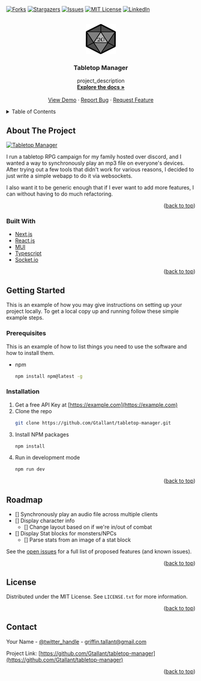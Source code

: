 <div id="top"></div>

<!-- PROJECT SHIELDS -->
<!--
*** I'm using markdown "reference style" links for readability.
*** Reference links are enclosed in brackets [ ] instead of parentheses ( ).
*** See the bottom of this document for the declaration of the reference variables
*** for contributors-url, forks-url, etc. This is an optional, concise syntax you may use.
*** https://www.markdownguide.org/basic-syntax/#reference-style-links
-->
[![Forks][forks-shield]][forks-url]
[![Stargazers][stars-shield]][stars-url]
[![Issues][issues-shield]][issues-url]
[![MIT License][license-shield]][license-url]
[![LinkedIn][linkedin-shield]][linkedin-url]



<!-- PROJECT LOGO -->
<br />
<div align="center">
  <a href="https://github.com/Gtallant/tabletop-manager">
    <img src="public\Logo_256.png" alt="Logo" width="80" height="80">
  </a>

<h3 align="center">Tabletop Manager</h3>

  <p align="center">
    project_description
    <br />
    <a href="https://github.com/Gtallant/tabletop-manager"><strong>Explore the docs »</strong></a>
    <br />
    <br />
    <a href="https://github.com/Gtallant/tabletop-manager">View Demo</a>
    ·
    <a href="https://github.com/Gtallant/tabletop-manager/issues">Report Bug</a>
    ·
    <a href="https://github.com/Gtallant/tabletop-manager/issues">Request Feature</a>
  </p>
</div>



<!-- TABLE OF CONTENTS -->
<details>
  <summary>Table of Contents</summary>
  <ol>
    <li>
      <a href="#about-the-project">About The Project</a>
      <ul>
        <li><a href="#built-with">Built With</a></li>
      </ul>
    </li>
    <li>
      <a href="#getting-started">Getting Started</a>
      <ul>
        <li><a href="#prerequisites">Prerequisites</a></li>
        <li><a href="#installation">Installation</a></li>
      </ul>
    </li>
    <li><a href="#usage">Usage</a></li>
    <li><a href="#roadmap">Roadmap</a></li>
    <li><a href="#contributing">Contributing</a></li>
    <li><a href="#license">License</a></li>
    <li><a href="#contact">Contact</a></li>
    <li><a href="#acknowledgments">Acknowledgments</a></li>
  </ol>
</details>



<!-- ABOUT THE PROJECT -->
## About The Project
[![Tabletop Manager][product-screenshot]](https://example.com)

I run a tabletop RPG campaign for my family hosted over discord, and I wanted a way to synchronously play an mp3 file on everyone's devices. After trying out a few tools that didn't work for various reasons, I decided to just write a simple webapp to do it via websockets.

I also want it to be generic enough that if I ever want to add more features, I can without having to do much refactoring.

<p align="right">(<a href="#top">back to top</a>)</p>



### Built With

* [Next.js](https://nextjs.org/)
* [React.js](https://reactjs.org/)
* [MUI](https://mui.com/)
* [Typescript](https://www.typescriptlang.org/)
* [Socket.io](https://socket.io/)

<p align="right">(<a href="#top">back to top</a>)</p>



<!-- GETTING STARTED -->
## Getting Started

This is an example of how you may give instructions on setting up your project locally.
To get a local copy up and running follow these simple example steps.

### Prerequisites

This is an example of how to list things you need to use the software and how to install them.
* npm
  ```sh
  npm install npm@latest -g
  ```

### Installation

1. Get a free API Key at [https://example.com](https://example.com)
2. Clone the repo
   ```sh
   git clone https://github.com/Gtallant/tabletop-manager.git
   ```
3. Install NPM packages
   ```sh
   npm install
   ```
4. Run in development mode
   ```sh
   npm run dev
   ```

<p align="right">(<a href="#top">back to top</a>)</p>



<!-- USAGE EXAMPLES -->
<!-- ## Usage

This is a project intended 

_For more examples, please refer to the [Documentation](https://example.com)_

<p align="right">(<a href="#top">back to top</a>)</p> -->



<!-- ROADMAP -->
## Roadmap

- [] Synchronously play an audio file across multiple clients
- [] Display character info
    - [] Change layout based on if we're in/out of combat
- [] Display Stat blocks for monsters/NPCs
    - [] Parse stats from an image of a stat block

See the [open issues](https://github.com/Gtallant/tabletop-manager/issues) for a full list of proposed features (and known issues).

<p align="right">(<a href="#top">back to top</a>)</p>



<!-- CONTRIBUTING -->
<!-- ## Contributing

Contributions are what make the open source community such an amazing place to learn, inspire, and create. Any contributions you make are **greatly appreciated**.

If you have a suggestion that would make this better, please fork the repo and create a pull request. You can also simply open an issue with the tag "enhancement".
Don't forget to give the project a star! Thanks again!

1. Fork the Project
2. Create your Feature Branch (`git checkout -b feature/AmazingFeature`)
3. Commit your Changes (`git commit -m 'Add some AmazingFeature'`)
4. Push to the Branch (`git push origin feature/AmazingFeature`)
5. Open a Pull Request

<p align="right">(<a href="#top">back to top</a>)</p> -->



<!-- LICENSE -->
## License

Distributed under the MIT License. See `LICENSE.txt` for more information.

<p align="right">(<a href="#top">back to top</a>)</p>



<!-- CONTACT -->
## Contact

Your Name - [@twitter_handle](https://twitter.com/twitter_handle) - griffin.tallant@gmail.com

Project Link: [https://github.com/Gtallant/tabletop-manager](https://github.com/Gtallant/tabletop-manager)

<p align="right">(<a href="#top">back to top</a>)</p>



<!-- MARKDOWN LINKS & IMAGES -->
<!-- https://www.markdownguide.org/basic-syntax/#reference-style-links -->
[contributors-shield]: https://img.shields.io/github/contributors/Gtallant/tabletop-manager.svg?style=for-the-badge
[contributors-url]: https://github.com/Gtallant/tabletop-manager/graphs/contributors
[forks-shield]: https://img.shields.io/github/forks/github_username/tabletop-manager.svg?style=for-the-badge
[forks-url]: https://github.com/Gtallant/tabletop-manager/network/members
[stars-shield]: https://img.shields.io/github/stars/Gtallant/tabletop-manager.svg?style=for-the-badge
[stars-url]: https://github.com/Gtallant/tabletop-manager/stargazers
[issues-shield]: https://img.shields.io/github/issues/Gtallant/tabletop-manager.svg?style=for-the-badge
[issues-url]: https://github.com/Gtallant/tabletop-manager/issues
[license-shield]: https://img.shields.io/github/license/Gtallant/tabletop-manager.svg?style=for-the-badge
[license-url]: https://github.com/Gtallant/tabletop-manager/blob/master/LICENSE.txt
[linkedin-shield]: https://img.shields.io/badge/-LinkedIn-black.svg?style=for-the-badge&logo=linkedin&colorB=555
[linkedin-url]: https://www.linkedin.com/in/griffintallant/
[product-screenshot]: images/screenshot.png